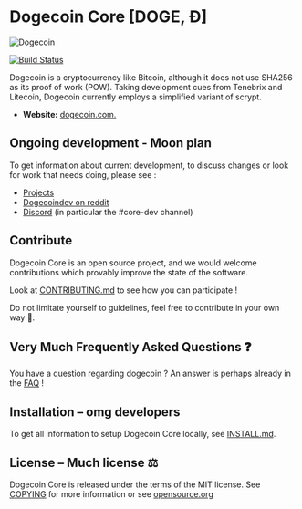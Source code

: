 # Dogecoin Core [DOGE, Ð]

![Dogecoin](https://static.tumblr.com/ppdj5y9/Ae9mxmxtp/300coin.png)

[![Build Status](https://travis-ci.com/dogecoin/dogecoin.svg?branch=master)](https://travis-ci.com/dogecoin/dogecoin)

Dogecoin is a cryptocurrency like Bitcoin, although it does not use SHA256 as
its proof of work (POW). Taking development cues from Tenebrix and Litecoin,
Dogecoin currently employs a simplified variant of scrypt.
- **Website:** [dogecoin.com.](https://dogecoin.com)

## Ongoing development - Moon plan

To get information about current development, to discuss changes or look for work that needs doing, please see :
* [Projects](https://github.com/dogecoin/dogecoin/projects)
* [Dogecoindev on reddit](https://www.reddit.com/r/dogecoindev/)
* [Discord](https://discord.gg/dogecoin) (in particular the #core-dev channel)

## Contribute

Dogecoin Core is an open source project, and we would welcome contributions which provably
improve the state of the software.

Look at [CONTRIBUTING.md](CONTRIBUTING.md) to see how you can participate !

Do not limitate yourself to guidelines, feel free to contribute in your own way 🚀.

## Very Much Frequently Asked Questions ❓

You have a question regarding dogecoin ? An answer is perhaps already in the [FAQ](doc/FAQ.md) !

## Installation – omg developers

To get all information to setup Dogecoin Core locally, see [INSTALL.md](INSTALL.md).

## License – Much license ⚖️
Dogecoin Core is released under the terms of the MIT license. See
[COPYING](COPYING) for more information or see
[opensource.org](https://opensource.org/licenses/MIT)

